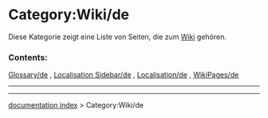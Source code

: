 # Category:Wiki/de
Diese Kategorie zeigt eine Liste von Seiten, die zum [Wiki](Wiki/de.md) gehören.

### Contents:

[Glossary/de](Glossary/de.md) , [Localisation Sidebar/de](Localisation_Sidebar/de.md) , [Localisation/de](Localisation/de.md) , [WikiPages/de](WikiPages/de.md)

_ _ _

---
[documentation index](../README.md) > Category:Wiki/de
